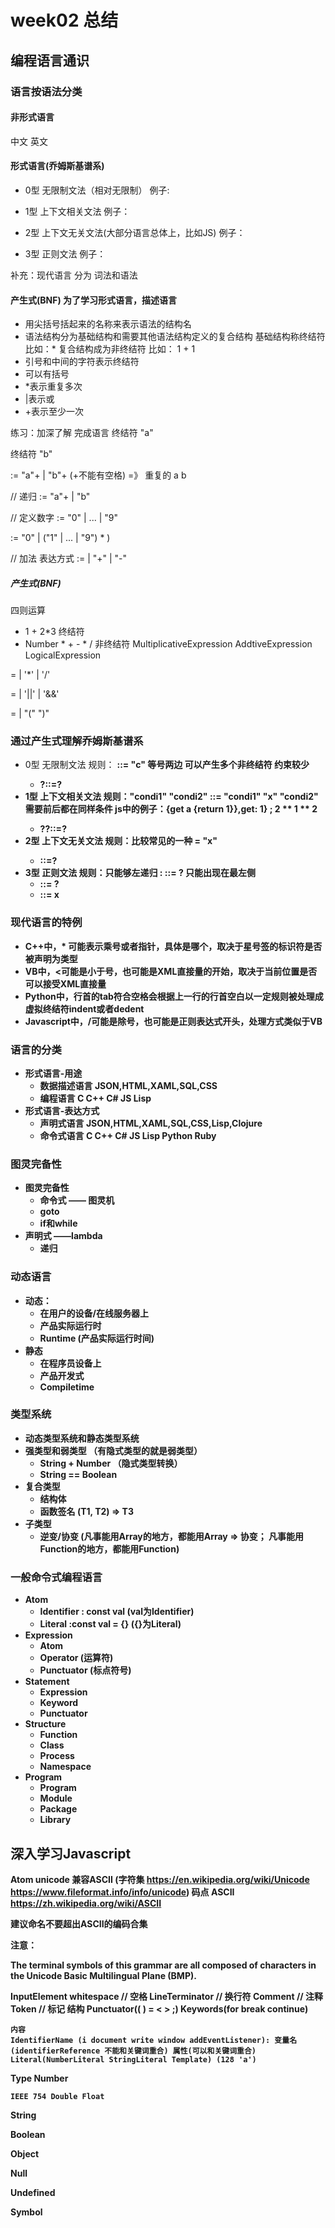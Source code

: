 # week02 总结

## 编程语言通识

### 语言按语法分类

#### 非形式语言
中文 英文

#### 形式语言(乔姆斯基谱系)
* 0型 无限制文法（相对无限制）
例子:

* 1型 上下文相关文法
例子：

* 2型 上下文无关文法(大部分语言总体上，比如JS)
例子：

* 3型 正则文法
例子：


补充：现代语言 分为 词法和语法


#### 产生式(BNF) 为了学习形式语言，描述语言

* 用尖括号括起来的名称来表示语法的结构名
* 语法结构分为基础结构和需要其他语法结构定义的复合结构
  基础结构称终结符 比如：*
  复合结构成为非终结符 比如： 1 + 1
* 引号和中间的字符表示终结符
* 可以有括号
* *表示重复多次
* |表示或
* +表示至少一次

练习：加深了解
完成语言
终结符 "a"

终结符 "b"

<Program> := "a"+ | "b"+ (+不能有空格)  =》 重复的 a  b

// 递归
<Program> := <Program> "a"+ | <Program> "b"

// 定义数字
<Number> := "0" | ... | "9"

<DecimalNumber> := "0" | ("1" | ... | "9") <Number>* )

// 加法 表达方式
<AddtiveExpression> := <MultiplicativeExpression> | <AddtiveExpression> "+" <MultiplicativeExpression> |
<AddtiveExpression> "-" <MultiplicativeExpression>


##### 产生式(BNF) 
四则运算
* 1 + 2*3
终结符
* Number
  \* \+ \- \* \/
非终结符
MultiplicativeExpression
AddtiveExpression
LogicalExpression

<MultiplicativeExpression> = <DecimalNumber> | <MultiplicativeExpression> '*' <DecimalNumber> |
<MultiplicativeExpression> '/' <DecimalNumber>

<LogicalExpression> = <AddtiveExpression> | <LogicalExpression> '||' <AddtiveExpression> |
<LogicalExpression> '&&' <AddtiveExpression>

<PrimaryExpression> = <DecimalNumber> | "(" <PrimaryExpression> ")"

###  通过产生式理解乔姆斯基谱系

* 0型 无限制文法 规则：<a> <b> ::= "c" 等号两边 可以产生多个非终结符 约束较少
  * ?::=?  
* 1型 上下文相关文法 规则："condi1" <b> "condi2" ::= "condi1" "x" "condi2" 需要前后都在同样条件 js中的例子：{get a {return 1}},get: 1} ; 2 ** 1 ** 2
  * ?<A>?::=?<B> 
* 2型 上下文无关文法 规则：比较常见的一种  <b> = "x"
  * <A>::=?
* 3型 正则文法 规则：只能够左递归 : <A>::=<A> ? <A>只能出现在最左侧
  * <A>::=<A> ?  
  * <A>::=<A> x


### 现代语言的特例
* C++中，* 可能表示乘号或者指针，具体是哪个，取决于星号签的标识符是否被声明为类型
* VB中，<可能是小于号，也可能是XML直接量的开始，取决于当前位置是否可以接受XML直接量
* Python中，行首的tab符合空格会根据上一行的行首空白以一定规则被处理成虚拟终结符indent或者dedent
* Javascript中，/可能是除号，也可能是正则表达式开头，处理方式类似于VB

### 语言的分类

* 形式语言-用途
  * 数据描述语言 JSON,HTML,XAML,SQL,CSS
  * 编程语言 C C++ C# JS Lisp
* 形式语言-表达方式
  * 声明式语言 JSON,HTML,XAML,SQL,CSS,Lisp,Clojure
  * 命令式语言 C C++ C# JS Lisp Python Ruby

### 图灵完备性
  
* 图灵完备性
  * 命令式 —— 图灵机
   * goto 
   * if和while
* 声明式 ——lambda
   * 递归

### 动态语言

* 动态：
  * 在用户的设备/在线服务器上
  * 产品实际运行时
  * Runtime (产品实际运行时间)
* 静态
  * 在程序员设备上
  * 产品开发式
  * Compiletime

### 类型系统

* 动态类型系统和静态类型系统
* 强类型和弱类型 （有隐式类型的就是弱类型）
  * String + Number （隐式类型转换）
  * String == Boolean
* 复合类型
  * 结构体
  * 函数签名 (T1, T2) => T3
* 子类型
  * 逆变/协变 (凡事能用Array<Parent>的地方，都能用Array<Child> => 协变； 凡事能用Function<Child>的地方，都能用Function<Parent>)


### 一般命令式编程语言

* Atom
  * Identifier : const val  (val为Identifier)
  * Literal :const val = {} ({}为Literal)
* Expression
  * Atom
  * Operator (运算符)
  * Punctuator (标点符号)
* Statement
  * Expression
  * Keyword
  * Punctuator
* Structure
  * Function
  * Class
  * Process
  * Namespace
* Program
  * Program
  * Module
  * Package
  * Library


## 深入学习Javascript
Atom
unicode 兼容ASCII (字符集 https://en.wikipedia.org/wiki/Unicode https://www.fileformat.info/info/unicode) 码点 ASCII https://zh.wikipedia.org/wiki/ASCII

建议命名不要超出ASCII的编码合集

注意：

The terminal symbols of this grammar are all composed of characters in the Unicode Basic Multilingual Plane (BMP).

InputElement
  whitespace  // 空格
  LineTerminator // 换行符
  Comment // 注释
  Token // 标记
    结构
    Punctuator(( ) = < > ;)
    Keywords(for break continue)
    
    内容
    IdentifierName (i document write window addEventListener): 变量名(identifierReference 不能和关键词重合) 属性(可以和关键词重合)
    Literal(NumberLiteral StringLiteral Template) (128 'a')


Type
Number

    IEEE 754 Double Float

String

Boolean

Object

Null

Undefined

Symbol
    
    